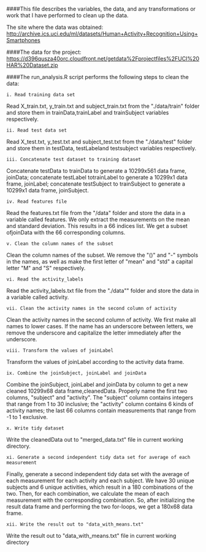 ####This file describes the variables, the data, and any transformations or work that I have performed to clean up the data.

The site where the data was obtained: http://archive.ics.uci.edu/ml/datasets/Human+Activity+Recognition+Using+Smartphones

####The data for the project: https://d396qusza40orc.cloudfront.net/getdata%2Fprojectfiles%2FUCI%20HAR%20Dataset.zip

####The run_analysis.R script performs the following steps to clean the data:

    i. Read training data set

Read X_train.txt, y_train.txt and subject_train.txt from the "./data/train" folder and store them in trainData,trainLabel and trainSubject variables respectively.

    ii. Read test data set

Read X_test.txt, y_test.txt and subject_test.txt from the "./data/test" folder and store them in testData, testLabeland testsubject variables respectively.

    iii. Concatenate test dataset to training dataset

Concatenate testData to trainData to generate a 10299x561 data frame, joinData; concatenate testLabel totrainLabel to generate a 10299x1 data frame, joinLabel; concatenate testSubject to trainSubject to generate a 10299x1 data frame, joinSubject.

    iv. Read features file

Read the features.txt file from the "/data" folder and store the data in a variable called features. We only extract the measurements on the mean and standard deviation. This results in a 66 indices list. We get a subset ofjoinData with the 66 corresponding columns.

    v. Clean the column names of the subset

Clean the column names of the subset. We remove the "()" and "-" symbols in the names, as well as make the first letter of "mean" and "std" a capital letter "M" and "S" respectively.

    vi. Read the activity_labels

Read the activity_labels.txt file from the "./data"" folder and store the data in a variable called activity.

    vii. Clean the activity names in the second column of activity

Clean the activity names in the second column of activity. We first make all names to lower cases. If the name has an underscore between letters, we remove the underscore and capitalize the letter immediately after the underscore.

    viii. Transform the values of joinLabel

Transform the values of joinLabel according to the activity data frame.

    ix. Combine the joinSubject, joinLabel and joinData

Combine the joinSubject, joinLabel and joinData by column to get a new cleaned 10299x68 data frame,cleanedData. Properly name the first two columns, "subject" and "activity". The "subject" column contains integers that range from 1 to 30 inclusive; the "activity" column contains 6 kinds of activity names; the last 66 columns contain measurements that range from -1 to 1 exclusive.

    x. Write tidy dataset

Write the cleanedData out to "merged_data.txt" file in current working directory.

    xi. Generate a second independent tidy data set for average of each measurement

Finally, generate a second independent tidy data set with the average of each measurement for each activity and each subject. We have 30 unique subjects and 6 unique activities, which result in a 180 combinations of the two. Then, for each combination, we calculate the mean of each measurement with the corresponding combination. So, after initializing the result data frame and performing the two for-loops, we get a 180x68 data frame.

    xii. Write the result out to "data_with_means.txt"

Write the result out to "data_with_means.txt" file in current working directory
